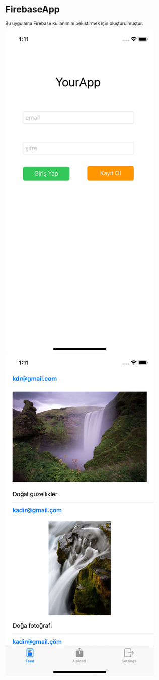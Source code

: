 # FirebaseApp
Bu uygulama Firebase kullanımını pekiştirmek için oluşturulmuştur.

![alt text](https://github.com/kadirdundar/FirebaseApp/blob/main/image/Simulator%20Screen%20Shot%20-%20iPhone%2011%20-%202022-09-26%20at%2013.11.52.png)
![alt text](https://github.com/kadirdundar/FirebaseApp/blob/main/image/Simulator%20Screen%20Shot%20-%20iPhone%2011%20-%202022-09-26%20at%2013.11.06.png)
